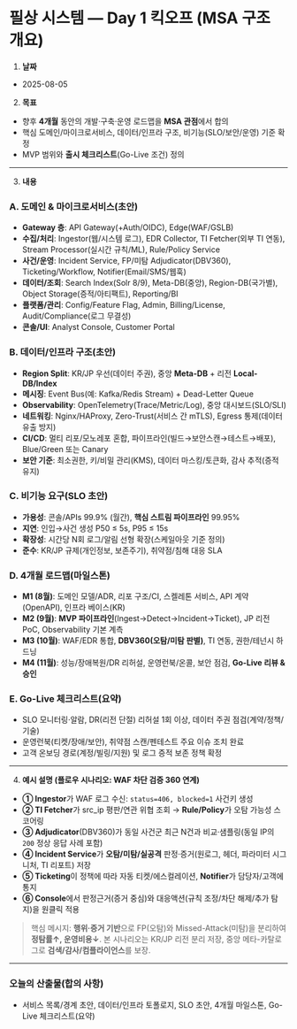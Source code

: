 # 필상 시스템 — Day 1 킥오프 (MSA 구조 개요)

1. **날짜**

* 2025-08-05

2. **목표**

* 향후 **4개월** 동안의 개발·구축·운영 로드맵을 **MSA 관점**에서 합의
* 핵심 도메인/마이크로서비스, 데이터/인프라 구조, 비기능(SLO/보안/운영) 기준 확정
* MVP 범위와 **출시 체크리스트**(Go-Live 조건) 정의

---

3. **내용**

### A. 도메인 & 마이크로서비스(초안)

* **Gateway 층**: API Gateway(+Auth/OIDC), Edge(WAF/GSLB)
* **수집/처리**: Ingestor(웹/시스템 로그), EDR Collector, TI Fetcher(외부 TI 연동), Stream Processor(실시간 규칙/ML), Rule/Policy Service
* **사건/운영**: Incident Service, FP/미탐 Adjudicator(DBV360), Ticketing/Workflow, Notifier(Email/SMS/웹훅)
* **데이터/조회**: Search Index(Solr 8/9), Meta-DB(중앙), Region-DB(국가별), Object Storage(증적/아티팩트), Reporting/BI
* **플랫폼/관리**: Config/Feature Flag, Admin, Billing/License, Audit/Compliance(로그 무결성)
* **콘솔/UI**: Analyst Console, Customer Portal

### B. 데이터/인프라 구조(초안)

* **Region Split**: KR/JP 우선(데이터 주권), 중앙 **Meta-DB** + 리전 **Local-DB/Index**
* **메시징**: Event Bus(예: Kafka/Redis Stream) + Dead-Letter Queue
* **Observability**: OpenTelemetry(Trace/Metric/Log), 중앙 대시보드(SLO/SLI)
* **네트워킹**: Nginx/HAProxy, Zero-Trust(서비스 간 mTLS), Egress 통제(데이터 유출 방지)
* **CI/CD**: 멀티 리포/모노레포 혼합, 파이프라인(빌드→보안스캔→테스트→배포), Blue/Green 또는 Canary
* **보안 기준**: 최소권한, 키/비밀 관리(KMS), 데이터 마스킹/토큰화, 감사 추적(증적 유지)

### C. 비기능 요구(SLO 초안)

* **가용성**: 콘솔/APIs 99.9% (월간), **핵심 스트림 파이프라인** 99.95%
* **지연**: 인입→사건 생성 P50 ≤ 5s, P95 ≤ 15s
* **확장성**: 시간당 N회 로그/알림 선형 확장(스케일아웃 기준 정의)
* **준수**: KR/JP 규제(개인정보, 보존주기), 취약점/침해 대응 SLA

### D. 4개월 로드맵(마일스톤)

* **M1 (8월)**: 도메인 모델/ADR, 리포 구조/CI, 스켈레톤 서비스, API 계약(OpenAPI), 인프라 베이스(KR)
* **M2 (9월)**: **MVP 파이프라인**(Ingest→Detect→Incident→Ticket), JP 리전 PoC, Observability 기본 계측
* **M3 (10월)**: WAF/EDR 통합, **DBV360(오탐/미탐 판별)**, TI 연동, 권한/테넌시 하드닝
* **M4 (11월)**: 성능/장애복원/DR 리허설, 운영런북/온콜, 보안 점검, **Go-Live 리뷰 & 승인**

### E. Go-Live 체크리스트(요약)

* SLO 모니터링·알람, DR(리전 단절) 리허설 1회 이상, 데이터 주권 점검(계약/정책/기술)
* 운영런북(티켓/장애/보안), 취약점 스캔/펜테스트 주요 이슈 조치 완료
* 고객 온보딩 경로(계정/빌링/지원) 및 로그 증적 보존 정책 확정

---

4. **예시 설명 (플로우 시나리오: WAF 차단 검증 360 연계)**

* **① Ingestor**가 WAF 로그 수신: `status=406, blocked=1` 사건키 생성
* **② TI Fetcher**가 src_ip 평판/연관 위협 조회 → **Rule/Policy**가 오탐 가능성 스코어링
* **③ Adjudicator**(DBV360)가 동일 사건군 최근 N건과 비교·샘플링(동일 IP의 `200` 정상 응답 사례 포함)
* **④ Incident Service**가 **오탐/미탐/실공격** 판정·증거(원로그, 헤더, 파라미터 시그니처, TI 리포트) 저장
* **⑤ Ticketing**이 정책에 따라 자동 티켓/에스컬레이션, **Notifier**가 담당자/고객에 통지
* **⑥ Console**에서 판정근거(증거 중심)와 대응액션(규칙 조정/차단 해제/추가 탐지)을 원클릭 적용

> 핵심 메시지: **행위·증거 기반**으로 FP(오탐)와 Missed-Attack(미탐)을 분리하여 **정탐률↑, 운영비용↓**.
> 본 시나리오는 KR/JP 리전 분리 저장, 중앙 메타-카탈로그로 **검색/감사/컴플라이언스**를 보장.

---

### 오늘의 산출물(합의 사항)

* 서비스 목록/경계 초안, 데이터/인프라 토폴로지, SLO 초안, 4개월 마일스톤, Go-Live 체크리스트(요약)
